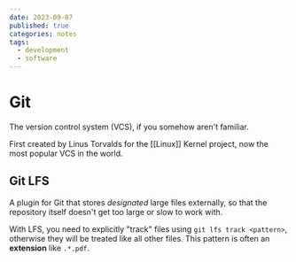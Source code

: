 ```yaml
---
date: 2023-09-07
published: true
categories: notes
tags:
  - development
  - software
---
```


Git
===================
The version control system (VCS), if you somehow aren't familiar.

First created by Linus Torvalds for the [[Linux]] Kernel project, now the most popular VCS in the world.


Git LFS
-------
A plugin for Git that stores *designated* large files externally, so that the repository itself doesn't get too large or slow to work with.

With LFS, you need to explicitly "track" files using `git lfs track <pattern>`, otherwise they will be treated like all other files. This pattern is often an **extension** like `.*.pdf`.